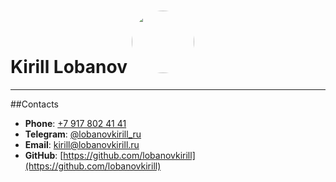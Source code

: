 # Kirill Lobanov [<img src="https://avatars.githubusercontent.com/u/24450360?v=4" width="100" style="border-radius: 50%;" />](https://avatars.githubusercontent.com/u/24450360?v=4)

---

##Contacts

- **Phone**: [+7 917 802 41 41](tel:+79178024141)
- **Telegram**: [@lobanovkirill_ru](https://t.me/lobanovkirill_ru)
- **Email**: [kirill@lobanovkirill.ru](mailto:kirill@lobanovkirill.ru)
- **GitHub**: [https://github.com/lobanovkirill](https://github.com/lobanovkirill)
